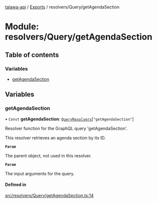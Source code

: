 [talawa-api](../README.md) / [Exports](../modules.md) / resolvers/Query/getAgendaSection

# Module: resolvers/Query/getAgendaSection

## Table of contents

### Variables

- [getAgendaSection](resolvers_Query_getAgendaSection.md#getagendasection)

## Variables

### getAgendaSection

• `Const` **getAgendaSection**: [`QueryResolvers`](types_generatedGraphQLTypes.md#queryresolvers)[``"getAgendaSection"``]

Resolver function for the GraphQL query 'getAgendaSection'.

This resolver retrieves an agenda section by its ID.

**`Param`**

The parent object, not used in this resolver.

**`Param`**

The input arguments for the query.

#### Defined in

[src/resolvers/Query/getAgendaSection.ts:14](https://github.com/PalisadoesFoundation/talawa-api/blob/4c7d3ea/src/resolvers/Query/getAgendaSection.ts#L14)
